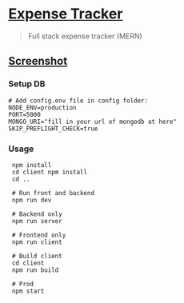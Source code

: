 # [Expense Tracker]()

> Full stack expense tracker (MERN)

## [Screenshot]()


### Setup DB
```
# Add config.env file in config folder: 
NODE_ENV=production
PORT=5000
MONGO_URI="fill in your url of mongodb at here"
SKIP_PREFLIGHT_CHECK=true
```

### Usage

```
 npm install
 cd client npm install
 cd ..
 
 # Run front and backend
 npm run dev
 
 # Backend only
 npm run server
 
 # Frontend only
 npm run client
 
 # Build client
 cd client
 npm run build
 
 # Prod
 npm start
```
